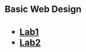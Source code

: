 <h1>Basic Web Design<h1>

<ul>
<li><a href="Lab1/index.html">Lab1</a></li>
<li><a href="Lab2/index.html" target="_blank">Lab2</a></li>
</ul>
